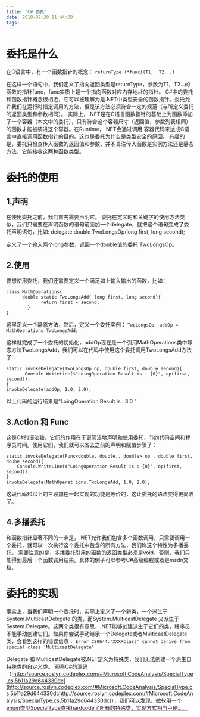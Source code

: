 ```yaml
---
title: 'C# 委托'
date: 2018-02-20 11:44:09
tags:
---
```

# 委托是什么
在C语言中，有一个函数指针的概念：
`returnType (*func)(T1,  T2...)`

在这样一个语句中，我们定义了指向返回类型是returnType，参数为T1，T2...的函数的指针func，func实质上是一个指向函数对应内存地址的指针。
C#中的委托和函数指针概念很相近，它可以被理解为是.NET中类型安全的函数指针。委托允许我们在运行时指定调用的方法，但是该方法必须符合一定的规范（与所定义委托的返回类型和参数相同）。
实际上，.NET是在C语言函数指针的基础上为函数添加了一个容器（本文中的委托），只有符合这个容器尺寸（返回值，参数列表相同）的函数才能被装进这个容器。在Runtime，.NET会通过调用 容器代码来达成C语言中直接调用函数指针的目的。这也是委托为什么是类型安全的原因。
有趣的是，委托只检查传入函数的返回值和参数，并不关注传入函数是实例方法还是静态方法，它能接收这两种函数类型。
# 委托的使用
## 1.声明
在使用委托之前，我们首先需要声明它。
委托在定义时和关键字的使用方法类似，我们只需要在声明函数的语句前面加一个delegate，就把这个语句变成了委托声明语句，比如:
delegate double TwoLongsOp(long first, long second);

定义了一个输入两个long参数，返回一个double值的委托 TwoLongsOp。
## 2.使用
要想使用委托，我们还需要定义一个满足如上输入输出的函数，比如：
```
class MathOperations{
      double static TwoLongsAdd( long first, long second){
             return first + second;
        }
}
```
这里定义一个静态方法，然后，定义一个委托实例：
`TwoLongsOp  addOp = MathOperations.TwoLongsAdd; `

这样就完成了一个委托的初始化，addOp现在是一个引用MathOperations类中静态方法TwoLongsAdd，我们可以在代码中使用这个委托调用TwoLongsAdd方法了：
```
static invokeDelegate(TwoLongsOp op, double first, double second){
       Console.WriteLine($"LoingOperation Result is : {0}", op(first, second));
}
invokeDelegate(addOp, 1.0, 2.0);
```
以上代码的运行结果是“LoingOperation Result is : 3.0 ”
## 3.Action<T> 和 Func <T>
这是C#的语法糖，它们的作用在于更简洁地声明和使用委托，节约代码空间和程序员时间。使用它们，我们就可以省去之前的声明和赋值步骤了：
```
static invokeDelegate(Func<double, double,. double> op , double first, doube second){
    Console.WriteLine($"LoingOperation Result is : {0}", op(first, second));
}
invokeDelegate(MathOperat ions.TwoLongsAdd, 1.0, 2.0);
```
这段代码和以上的三段加在一起实现的功能是等价的，这让委托的语法变得更简洁了。
## 4.多播委托
和函数指针显著不同的一点是，.NET允许我们包含多个函数调用，只需要调用一个委托，就可以一次执行这个委托中包含的所有方法，我们称这个特性为多播委托。
需要注意的是，多播委托引用的函数的返回类型必须是void，否则，我们只能得到最后一个函数调用结果。具体的例子可以参考C#高级编程或者是msdn文档。
# 委托的实现
事实上，当我们声明一个委托时，实际上定义了一个新类，一个派生于System.MulticastDelegate 的类，而System.MulticastDelegate 又派生于System.Delegate。这两个类很有意思，.NET能够创建派生于它们的类，程序员不能手动创建它们。如果你尝试手动继承一个Delegate或者MulticastDelegate类，会看到这样的错误信息：
`Error CS0644:'XXXXClass' cannot derive from special class 'MulticastDelegate' `

Delegate 和 MulticastDelegate被.NET定义为特殊类，我们无法创建一个派生自特殊类的自定义类。
观察C#的源码（[http://source.roslyn.codeplex.com/#Microsoft.CodeAnalysis/SpecialType.cs,5b11a29d644330dc](http://source.roslyn.codeplex.com/#Microsoft.CodeAnalysis/SpecialType.cs,5b11a29d644330dchttp://source.roslyn.codeplex.com/#Microsoft.CodeAnalysis/SpecialType.cs,5b11a29d644330dc)），我们可以发现，微软用一个enum类型SpecialType直接hardcode了所有的特殊类，实现方式相当巨硬。。。